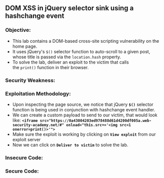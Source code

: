 ## DOM XSS in jQuery selector sink using a hashchange event

### Objective:
- This lab contains a DOM-based cross-site scripting vulnerability on the home page. 
- It uses jQuery's `$()` selector function to auto-scroll to a given post, whose title is passed via the `location.hash` property.
- To solve the lab, deliver an exploit to the victim that calls the `print()` function in their browser.

### Security Weakness:

### Exploitation Methodology:
- Upon inspecting the page source, we notice that jQuery **`$()`** selector function is being used in conjunction with hashchange event handler. 
- We can create a custom payload to send to our victim, that would look like: **`<iframe src="https://0a43004203ed978488d61d4200df005a.web-security-academy.net/#" onload="this.src+='<img src=1 onerror=print()>'">`**
- Make sure the exploit is working by clicking on **`View exploit`** from our exploit server
- Now we can click on **`Deliver to victim`** to solve the lab.


### Insecure Code:

### Secure Code:
